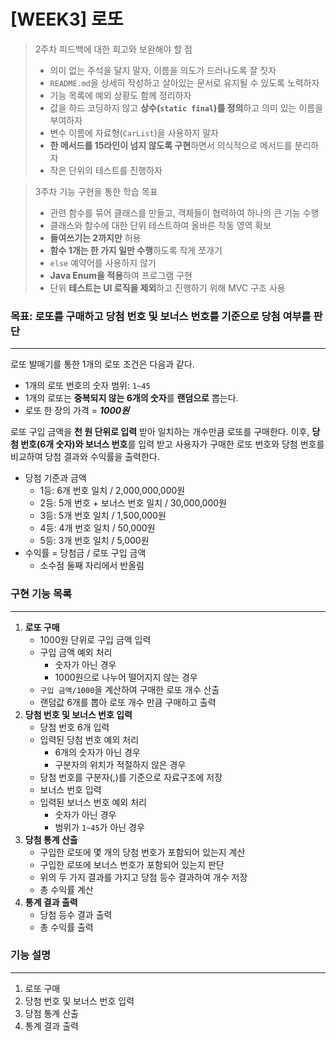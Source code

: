 # [WEEK3] 로또

> 2주차 피드백에 대한 회고와 보완해야 할 점
> * 의미 없는 주석을 달지 말자, 이름을 의도가 드러나도록 잘 짓자
> * `README.md`을 상세히 작성하고 살아있는 문서로 유지될 수 있도록 노력하자
> * 기능 목록에 예외 상황도 함께 정리하자
> * 값을 하드 코딩하지 않고 **상수(`static final`)를 정의**하고 의미 있는 이름을 부여하자
> * 변수 이름에 자료형(`CarList`)을 사용하지 말자
> * **한 메서드를 15라인이 넘지 않도록 구현**하면서 의식적으로 메서드를 분리하자
> * 작은 단위의 테스트를 진행하자

> 3주차 기능 구현을 통한 학습 목표
>  * 관련 함수를 묶어 클래스를 만들고, 객체들이 협력하여 하나의 큰 기능 수행
>  * 클래스와 함수에 대한 단위 테스트하여 올바른 작동 영역 확보
>  * **들여쓰기는 2까지만** 허용
>  * **함수 1개는 한 가지 일만 수행**하도록 작게 쪼개기
>  * `else` 예약어를 사용하지 않기
>  * **Java Enum을 적용**하여 프로그램 구현
>  * 단위 **테스트는 UI 로직을 제외**하고 진행하기 위해 MVC 구조 사용

### 목표: 로또를 구매하고 당첨 번호 및 보너스 번호를 기준으로 당첨 여부를 판단

---
로또 발매기를 통한 1개의 로또 조건은 다음과 같다.

* 1개의 로또 번호의 숫자 범위: `1~45`
* 1개의 로또는 **중복되지 않는 6개의 숫자**를 **랜덤으로** 뽑는다.
* 로또 한 장의 가격 = _**1000원**_

로또 구입 금액을 **천 원 단위로 입력** 받아 일치하는 개수만큼 로또를 구매한다.
이후, **당첨 번호(6개 숫자)와 보너스 번호**를 입력 받고 사용자가 구매한 로또 번호와 당첨 번호를 비교하여 당첨 결과와 수익률을 출력한다.

* 당첨 기준과 금액
  * 1등: 6개 번호 일치 / 2,000,000,000원
  * 2등: 5개 번호 + 보너스 번호 일치 / 30,000,000원
  * 3등: 5개 번호 일치 / 1,500,000원
  * 4등: 4개 번호 일치 / 50,000원
  * 5등: 3개 번호 일치 / 5,000원
* 수익률 = 당첨금 / 로또 구입 금액
  * 소수점 둘째 자리에서 반올림

### 구현 기능 목록

---

1. **로또 구매**
    * 1000원 단위로 구입 금액 입력
    * 구입 금액 예외 처리
      * 숫자가 아닌 경우
      * 1000원으로 나누어 떨어지지 않는 경우
    * `구입 금액/1000`을 계산하여 구매한 로또 개수 산출
    * 랜덤값 6개를 뽑아 로또 개수 만큼 구매하고 출력
2. **당첨 번호 및 보너스 번호 입력**
    * 당첨 번호 6개 입력
    * 입력된 당첨 번호 예외 처리
      * 6개의 숫자가 아닌 경우
      * 구분자의 위치가 적절하지 않은 경우
    * 당첨 번호를 구분자(,)를 기준으로 자료구조에 저장
    * 보너스 번호 입력
    * 입력된 보너스 번호 예외 처리
      * 숫자가 아닌 경우
      * 범위가 `1~45`가 아닌 경우
3. **당첨 통계 산출**
    * 구입한 로또에 몇 개의 당첨 번호가 포함되어 있는지 계산
    * 구입한 로또에 보너스 번호가 포함되어 있는지 판단
    * 위의 두 가지 결과를 가지고 당첨 등수 결과하여 개수 저장
    * 총 수익률 계산
4. **통계 결과 출력**
    * 당첨 등수 결과 출력
    * 총 수익률 출력

### 기능 설명

---

1. 로또 구매
2. 당첨 번호 및 보너스 번호 입력
3. 당첨 통계 산출
4. 통계 결과 출력

